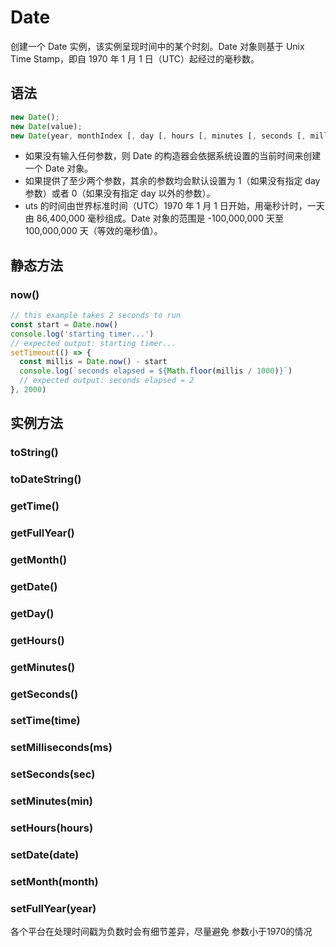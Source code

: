 # Date

创建一个 Date 实例，该实例呈现时间中的某个时刻。Date 对象则基于 Unix Time Stamp，即自 1970 年 1 月 1 日（UTC）起经过的毫秒数。

## 语法

```ts
new Date();
new Date(value);
new Date(year, monthIndex [, day [, hours [, minutes [, seconds [, milliseconds]]]]]);
```

- 如果没有输入任何参数，则 Date 的构造器会依据系统设置的当前时间来创建一个 Date 对象。
- 如果提供了至少两个参数，其余的参数均会默认设置为 1（如果没有指定 day 参数）或者 0（如果没有指定 day 以外的参数）。
- uts 的时间由世界标准时间（UTC）1970 年 1 月 1 日开始，用毫秒计时，一天由 86,400,000 毫秒组成。Date 对象的范围是 -100,000,000 天至 100,000,000 天（等效的毫秒值）。

## 静态方法

### now()

<!-- UTSJSON.Date.now.description -->

<!-- UTSJSON.Date.now.param -->

<!-- UTSJSON.Date.now.returnValue -->

```ts
// this example takes 2 seconds to run
const start = Date.now()
console.log('starting timer...')
// expected output: starting timer...
setTimeout(() => {
  const millis = Date.now() - start
  console.log(`seconds elapsed = ${Math.floor(millis / 1000)}`)
  // expected output: seconds elapsed = 2
}, 2000)
```
<!-- UTSJSON.Date.now.compatibility -->

## 实例方法


### toString()

<!-- UTSJSON.Date.toString.description -->

<!-- UTSJSON.Date.toString.param -->

<!-- UTSJSON.Date.toString.returnValue -->

<!-- UTSJSON.Date.toString.compatibility -->

### toDateString()

<!-- UTSJSON.Date.toDateString.description -->

<!-- UTSJSON.Date.toDateString.param -->

<!-- UTSJSON.Date.toDateString.returnValue -->

<!-- UTSJSON.Date.toDateString.compatibility -->

### getTime()

<!-- UTSJSON.Date.getTime.description -->

<!-- UTSJSON.Date.getTime.param -->

<!-- UTSJSON.Date.getTime.returnValue -->

<!-- UTSJSON.Date.getTime.compatibility -->

### getFullYear()

<!-- UTSJSON.Date.getFullYear.description -->

<!-- UTSJSON.Date.getFullYear.param -->

<!-- UTSJSON.Date.getFullYear.returnValue -->

<!-- UTSJSON.Date.getFullYear.compatibility -->

### getMonth()

<!-- UTSJSON.Date.getMonth.description -->

<!-- UTSJSON.Date.getMonth.param -->

<!-- UTSJSON.Date.getMonth.returnValue -->

<!-- UTSJSON.Date.getMonth.compatibility -->

### getDate()

<!-- UTSJSON.Date.getDate.description -->

<!-- UTSJSON.Date.getDate.param -->

<!-- UTSJSON.Date.getDate.returnValue -->

<!-- UTSJSON.Date.getDate.compatibility -->

### getDay()

<!-- UTSJSON.Date.getDay.description -->

<!-- UTSJSON.Date.getDay.param -->

<!-- UTSJSON.Date.getDay.returnValue -->

<!-- UTSJSON.Date.getDay.compatibility -->

### getHours()

<!-- UTSJSON.Date.getHours.description -->

<!-- UTSJSON.Date.getHours.param -->

<!-- UTSJSON.Date.getHours.returnValue -->

<!-- UTSJSON.Date.getHours.compatibility -->

### getMinutes()

<!-- UTSJSON.Date.getMinutes.description -->

<!-- UTSJSON.Date.getMinutes.param -->

<!-- UTSJSON.Date.getMinutes.returnValue -->

<!-- UTSJSON.Date.getMinutes.compatibility -->

### getSeconds()

<!-- UTSJSON.Date.getSeconds.description -->

<!-- UTSJSON.Date.getSeconds.param -->

<!-- UTSJSON.Date.getSeconds.returnValue -->

<!-- UTSJSON.Date.getSeconds.compatibility -->

### setTime(time)

<!-- UTSJSON.Date.setTime.description -->

<!-- UTSJSON.Date.setTime.param -->

<!-- UTSJSON.Date.setTime.returnValue -->

<!-- UTSJSON.Date.setTime.compatibility -->

### setMilliseconds(ms)

<!-- UTSJSON.Date.setMilliseconds.description -->

<!-- UTSJSON.Date.setMilliseconds.param -->

<!-- UTSJSON.Date.setMilliseconds.returnValue -->

<!-- UTSJSON.Date.setMilliseconds.compatibility -->

### setSeconds(sec)

<!-- UTSJSON.Date.setSeconds.description -->

<!-- UTSJSON.Date.setSeconds.param -->

<!-- UTSJSON.Date.setSeconds.returnValue -->

<!-- UTSJSON.Date.setSeconds.compatibility -->

### setMinutes(min)

<!-- UTSJSON.Date.setMinutes.description -->

<!-- UTSJSON.Date.setMinutes.param -->

<!-- UTSJSON.Date.setMinutes.returnValue -->

<!-- UTSJSON.Date.setMinutes.compatibility -->

### setHours(hours)

<!-- UTSJSON.Date.setHours.description -->

<!-- UTSJSON.Date.setHours.param -->

<!-- UTSJSON.Date.setHours.returnValue -->

<!-- UTSJSON.Date.setHours.compatibility -->

### setDate(date)

<!-- UTSJSON.Date.setDate.description -->

<!-- UTSJSON.Date.setDate.param -->

<!-- UTSJSON.Date.setDate.returnValue -->

<!-- UTSJSON.Date.setDate.compatibility -->

### setMonth(month)

<!-- UTSJSON.Date.setMonth.description -->

<!-- UTSJSON.Date.setMonth.param -->

<!-- UTSJSON.Date.setMonth.returnValue -->

<!-- UTSJSON.Date.setMonth.compatibility -->

### setFullYear(year)

各个平台在处理时间戳为负数时会有细节差异，尽量避免 参数小于1970的情况

<!-- UTSJSON.Date.setFullYear.description -->

<!-- UTSJSON.Date.setFullYear.param -->

<!-- UTSJSON.Date.setFullYear.returnValue -->

<!-- UTSJSON.Date.setFullYear.compatibility -->

